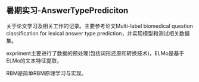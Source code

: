 ## 暑期实习-AnswerTypePrediciton

关于论文学习及相关工作的记录。主要参考论文Multi-label biomedical question classification for lexical answer type prediction，并实现模型和测试相关数据集。

expriment主要进行了数据的预处理(包括词形还原和转换技术)，ELMo是基于ELMo的文本特征提取，

RBM是简单RBM原理学习与实现。
